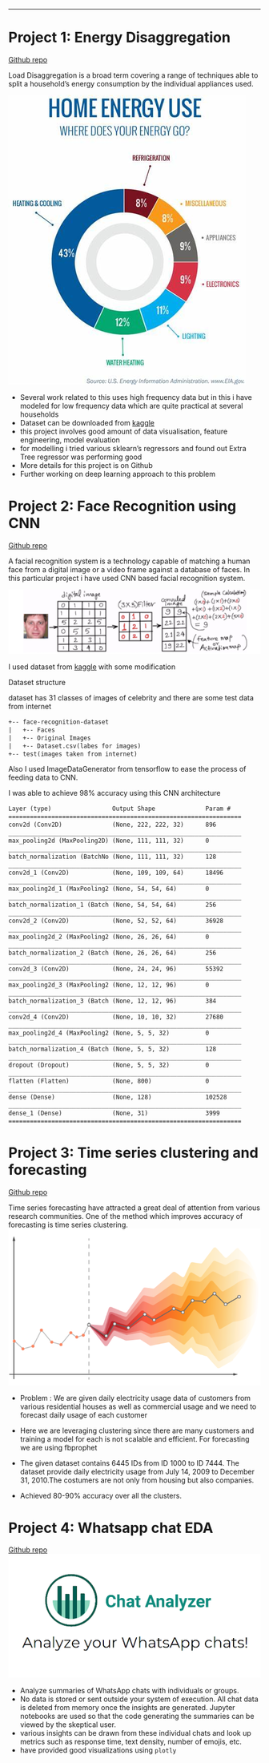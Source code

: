 ----

# Project 1: Energy Disaggregation
[Github repo](https://github.com/King-Zach/disaggproj)
 
Load Disaggregation is a broad term covering a range of techniques able to split a household’s energy consumption by the individual appliances used.

![Energy Disagg image](files/diaggimg.jpeg)
*   Several work related to this uses high frequency data but in this i have modeled for low frequency data which are quite practical at several households
*   Dataset can be downloaded from [kaggle](https://www.kaggle.com/loveall/appliances-energy-prediction)
*   this project involves good amount of data visualisation, feature engineering, model evaluation
*   for modelling i tried various sklearn’s regressors and found out Extra Tree regressor was performing good
*   More details for this project is on Github
*   Further working on deep learning approach to this problem




# Project 2: Face Recognition using CNN
[Github repo](https://github.com/King-Zach/face_recog)

A facial recognition system is a technology capable of matching a human face from a digital image or a video frame against a database of faces. In this particular project i have used CNN based facial recognition system.

![CNN intuition](/files/facerecog1.png)


I used dataset from [kaggle](https://www.kaggle.com/datasets/vasukipatel/face-recognition-dataset) with some
modification


Dataset structure

dataset has 31 classes of images of celebrity and there are some test data from internet
```
+-- face-recognition-dataset
|   +-- Faces
|   +-- Original Images
|   +-- Dataset.csv(labes for images)
+-- test(images taken from internet)
```
Also I used ImageDataGenerator from tensorflow to ease the process of feeding data to CNN.

I was able to achieve 98% accuracy using this CNN architecture
```
Layer (type)                 Output Shape              Param #   
=================================================================
conv2d (Conv2D)              (None, 222, 222, 32)      896       
_________________________________________________________________
max_pooling2d (MaxPooling2D) (None, 111, 111, 32)      0         
_________________________________________________________________
batch_normalization (BatchNo (None, 111, 111, 32)      128       
_________________________________________________________________
conv2d_1 (Conv2D)            (None, 109, 109, 64)      18496     
_________________________________________________________________
max_pooling2d_1 (MaxPooling2 (None, 54, 54, 64)        0         
_________________________________________________________________
batch_normalization_1 (Batch (None, 54, 54, 64)        256       
_________________________________________________________________
conv2d_2 (Conv2D)            (None, 52, 52, 64)        36928     
_________________________________________________________________
max_pooling2d_2 (MaxPooling2 (None, 26, 26, 64)        0         
_________________________________________________________________
batch_normalization_2 (Batch (None, 26, 26, 64)        256       
_________________________________________________________________
conv2d_3 (Conv2D)            (None, 24, 24, 96)        55392     
_________________________________________________________________
max_pooling2d_3 (MaxPooling2 (None, 12, 12, 96)        0         
_________________________________________________________________
batch_normalization_3 (Batch (None, 12, 12, 96)        384       
_________________________________________________________________
conv2d_4 (Conv2D)            (None, 10, 10, 32)        27680     
_________________________________________________________________
max_pooling2d_4 (MaxPooling2 (None, 5, 5, 32)          0         
_________________________________________________________________
batch_normalization_4 (Batch (None, 5, 5, 32)          128       
_________________________________________________________________
dropout (Dropout)            (None, 5, 5, 32)          0         
_________________________________________________________________
flatten (Flatten)            (None, 800)               0         
_________________________________________________________________
dense (Dense)                (None, 128)               102528    
_________________________________________________________________
dense_1 (Dense)              (None, 31)                3999      
=================================================================

```
# Project 3: Time series clustering and forecasting
[Github repo](https://github.com/King-Zach/clustering-and-forecasting)

Time series forecasting have attracted a great deal of attention from various research communities. One of the method which improves accuracy of forecasting is time series clustering.
![forecast](files/probabilistic-forecasting-graph.png)

- Problem : We are given daily electricity usage data of customers from various residential houses as well as commercial usage and we need to forecast daily usage of each customer
- Here we are leveraging clustering since there are many customers and training a model for each is not scalable and efficient. For forecasting we are using fbprophet

- The given dataset contains 6445 IDs from ID 1000 to ID 7444. The dataset provide daily electricity usage from July 14, 2009 to December 31, 2010.The costumers are not only from housing but also companies.
- Achieved 80-90% accuracy over all the clusters.

# Project 4: Whatsapp chat EDA
[Github repo](https://github.com/King-Zach/whatsapp-chat-analysis)
![whatappchatanalyzer](files/whatsapp-chat.png)
* Analyze summaries of WhatsApp chats with individuals or groups.
* No data is stored or sent outside your system of execution. All chat data is deleted from memory once the insights are generated. Jupyter notebooks are used so that the code generating the summaries can be viewed by the skeptical user.
* various insights can be drawn from these individual chats and look up metrics such as response time, text density, number of emojis, etc.
* have provided good visualizations using `plotly`